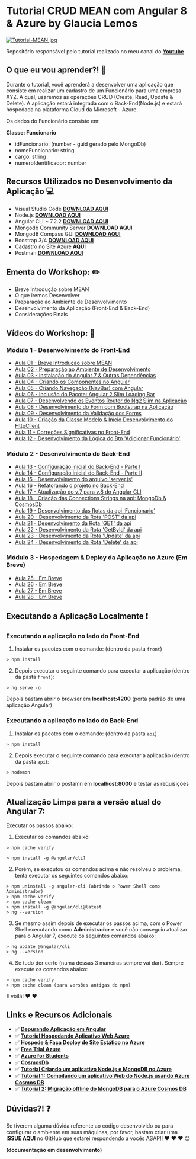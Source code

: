 # Tutorial CRUD MEAN com Angular 8 & Azure by Glaucia Lemos

[![Tutorial-MEAN.jpg](https://i.postimg.cc/d1nGG2Bg/Tutorial-MEAN.jpg)](https://postimg.cc/njjsJQN1)

Repositório responsável pelo tutorial realizado no meu canal do **[Youtube](https://www.youtube.com/user/l32759)**

## O que eu vou aprender?! 📙

Durante o tutorial, você aprenderá a desenvolver uma aplicação que consiste em realizar um cadastro de um Funcionário para uma empresa XYZ. A qual, usaremos as operações CRUD (Create, Read, Update & Delete). A aplicação estará integrada com o Back-End(Node.js) e estará hospedada na plataforma Cloud da Microsoft - Azure.

Os dados do Funcionário consiste em:

**Classe: Funcionario**

+ idFuncionario: (number - guid gerado pelo MongoDb)
+ nomeFuncionario: string
+ cargo: string
+ numeroIdentificador: number

## Recursos Utilizados no Desenvolvimento da Aplicação 💻

- Visual Studio Code **[DOWNLOAD AQUI](http://bit.ly/2IfNp9F)**
- Node.js **[DOWNLOAD AQUI](https://nodejs.org/en/)**
- Angular CLI ~ 7.2.2 **[DOWNLOAD AQUI](https://angular.io/)**
- Mongodb Community Server **[DOWNLOAD AQUI](https://www.mongodb.com/download-center/community)**
- MongodB Compass GUI **[DOWNLOAD AQUI](https://www.mongodb.com/download-center/compass)**
- Boostrap 3/4 **[DOWNLOAD AQUI](https://getbootstrap.com/docs/3.3/)**
- Cadastro no Site Azure **[AQUI](http://bit.ly/2WP5hMJ)**
- Postman **[DOWNLOAD AQUI](https://www.getpostman.com/)**

## Ementa do Workshop: :pencil2:

- Breve Introdução sobre MEAN
- O que iremos Desenvolver
- Preparação ao Ambiente de Desenvolvimento
- Desenvolvimento da Aplicação (Front-End & Back-End)
- Considerações Finais

## Vídeos do Workshop: :movie_camera:

### Módulo 1 - Desenvolvimento do Front-End
- [Aula 01 - Breve Introdução sobre MEAN](https://youtu.be/NJEZDV77bhQ)
- [Aula 02 - Preparação ao Ambiente de Desenvolvimento](https://youtu.be/A327bvf5DLw)
- [Aula 03 - Instalação do Angular 7 & Outras Dependências](https://youtu.be/HtU3Wd4hX0c)
- [Aula 04 - Criando os Componentes no Angular](https://youtu.be/NX_F-Q1fPpI)
- [Aula 05 - Criando Navegação (NavBar) com Angular](https://youtu.be/EqR8PPjXfvs)
- [Aula 06 - Inclusão do Pacote: Angular 2 Slim Loading Bar](https://youtu.be/8GvG_jc10Qg)
- [Aula 07 - Desenvolvendo os Eventos Router do Ng2 Slim na Aplicação](https://youtu.be/iHux3efFLAU)
- [Aula 08 - Desenvolvimento do Form com Bootstrap na Aplicação](https://youtu.be/HzL46NrLYBM)
- [Aula 09 - Desenvolvimento da Validação dos Forms](https://youtu.be/zgU9O0wn31E)
- [Aula 10 - Criação da Classe Modelo & Início Desenvolvimento do HttpClient](https://youtu.be/Px0AzBrOQYg)
- [Aula 11 - Correções Significativas no Front-End](https://youtu.be/yCl_GW3-aD4)
- [Aula 12 - Desenvolvimento da Lógica do Btn 'Adicionar Funcionário'](https://youtu.be/RWY4CG-7NYA)

### Módulo 2 - Desenvolvimento do Back-End
- [Aula 13 - Configuração inicial do Back-End - Parte I](https://youtu.be/5ahj4TM3GxQ)
- [Aula 14 - Configuração inicial do Back-End - Parte II](https://youtu.be/D9L6yYaQY2o)
- [Aula 15 - Desenvolvimento do arquivo 'server.js'](https://youtu.be/3a7fquaCwlQ)
- [Aula 16 - Refatorando o projeto no Back-End](https://youtu.be/ud-h8nIj9X0)
- [Aula 17 - Atualização do v.7 para v.8 do Angular CLI](https://youtu.be/seJliDMpRd0)
- [Aula 18 - Criação das Connections Strings na api: MongoDb & CosmosDb](https://youtu.be/LEXJK983WTM)
- [Aula 19 - Desenvolvimento das Rotas da api 'Funcionario'](https://youtu.be/FQP4a_lzDck)
- [Aula 20 - Desenvolvimento da Rota 'POST' da api](https://youtu.be/Sg62scoF-0U)
- [Aula 21 - Desenvolvimento da Rota 'GET' da api](https://youtu.be/x4V2Q6uGfEI)
- [Aula 22 - Desenvolvimento da Rota 'GetById' da api](https://youtu.be/8IMAVkDxGoE)
- [Aula 23 - Desenvolvimento da Rota 'Update' da api](https://youtu.be/xRQI_jDCMVU)
- [Aula 24 - Desenvolvimento da Rota 'Delete' da api](https://youtu.be/ilrLmdslfyM)

### Módulo 3 - Hospedagem & Deploy da Aplicação no Azure (Em Breve)
- [Aula 25 - Em Breve]()
- [Aula 26 - Em Breve]()
- [Aula 27 - Em Breve]()
- [Aula 28 - Em Breve]()

## Executando a Aplicação Localmente ❗️

### Executando a aplicação no lado do Front-End

1) Instalar os pacotes com o comando: (dentro da pasta `front`)

``` 
> npm install
```

2) Depois executar o seguinte comando para executar a aplicação (dentro da pasta `front`):

```
> ng serve -o
```

Depois bastam abrir o browser em **localhost:4200** (porta padrão de uma aplicação Angular)

### Executando a aplicação no lado do Back-End

1) Instalar os pacotes com o comando: (dentro da pasta `api`)

``` 
> npm install
```

2) Depois executar o seguinte comando para executar a aplicação (dentro da pasta `api`):

```
> nodemon
```

Depois bastam abrir o postamn em **localhost:8000** e testar as requisições

## Atualização Limpa para a versão atual do Angular 7:

Executar os passos abaixo:

1) Executar os comandos abaixo:

```
> npm cache verify
```

```
> npm install -g @angular/cli?
``` 

2) Porém, se executou os comandos acima e não resolveu o problema, tenta executar os seguintes comandos abaixo:

```
> npm uninstall -g angular-cli (abrindo o Power Shell como Administrador)
> npm cache verify
> npm cache clean
> npm install -g @angular/cli@latest
> ng --version
```

3) Se mesmo assim depois de executar os passos acima, com o Power Shell executando como **Administrador** e você não conseguiu atualizar para o Angular 7, execute os seguintes comandos abaixo:

```
> ng update @angular/cli
> ng --version
```

4) Se tudo der certo (numa dessas 3 maneiras sempre vai dar). Sempre execute os comandos abaixo:

```
> npm cache verify
> npm cache clean (para versões antigas do npm)
```

E vòilá! :heart: :heart:

## Links e Recursos Adicionais

- ✅ **[Depurando Aplicação em Angular](http://bit.ly/2G1oBAI)**
- ✅ **[Tutorial Hospedando Aplicativo Web Azure](http://bit.ly/2uO4I9P)**
- ✅ **[Hospede & Faça Deploy de Site Estático no Azure](http://bit.ly/2CXzKR7)**
- ✅ **[Free Trial Azure](http://bit.ly/2WP5hMJ)**
- ✅ **[Azure for Students](https://aka.ms/AA5f3zk)**
- ✅ **[CosmosDb](https://aka.ms/AA5f3zj)**
- ✅ **[Tutorial Criando um aplicativo Node.js e MongoDB no Azure](https://aka.ms/AA5f3zh)**
- ✅ **[Tutorial 1: Compilando um aplicativo Web do Node.js usando Azure Cosmos DB](https://aka.ms/AA5eq4r)**
- ✅ **[Tutorial 2: Migração offline do MongoDB para o Azure Cosmos DB](https://aka.ms/AA5eq4s)**

## Dúvidas?! ❓

Se tiverem alguma dúvida referente ao código desenvolvido ou para configurar o ambiente em suas máquinas, por favor, bastam criar uma **[ISSUE AQUI](https://github.com/glaucia86/tutorial-crud-mean/issues)** no GitHub que estarei respondendo a vocês ASAP!! :heart: :heart: :heart: :blush:

**(documentação em desenvolvimento)**
